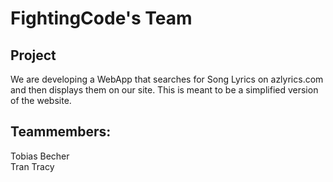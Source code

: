 # FightingCode's Team

## Project
We are developing a WebApp that searches for Song Lyrics on azlyrics.com and then displays them on our site. 
This is meant to be a simplified version of the website. 

## Teammembers:
Tobias Becher <br>
Tran Tracy

